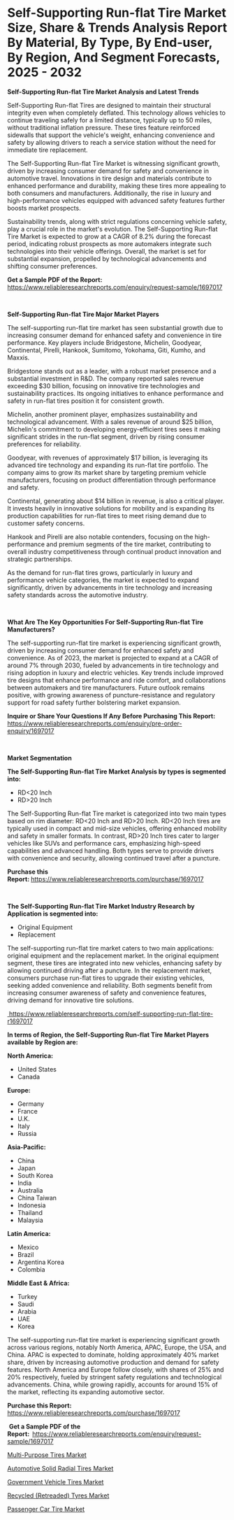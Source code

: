 <p><h1>Self-Supporting Run-flat Tire Market Size, Share & Trends Analysis Report By Material, By Type, By End-user, By Region, And Segment Forecasts, 2025 - 2032</h1></p><p><strong>Self-Supporting Run-flat Tire Market Analysis and Latest Trends</strong></p>
<p><p>Self-Supporting Run-flat Tires are designed to maintain their structural integrity even when completely deflated. This technology allows vehicles to continue traveling safely for a limited distance, typically up to 50 miles, without traditional inflation pressure. These tires feature reinforced sidewalls that support the vehicle's weight, enhancing convenience and safety by allowing drivers to reach a service station without the need for immediate tire replacement.</p><p>The Self-Supporting Run-flat Tire Market is witnessing significant growth, driven by increasing consumer demand for safety and convenience in automotive travel. Innovations in tire design and materials contribute to enhanced performance and durability, making these tires more appealing to both consumers and manufacturers. Additionally, the rise in luxury and high-performance vehicles equipped with advanced safety features further boosts market prospects.</p><p>Sustainability trends, along with strict regulations concerning vehicle safety, play a crucial role in the market's evolution. The Self-Supporting Run-flat Tire Market is expected to grow at a CAGR of 8.2% during the forecast period, indicating robust prospects as more automakers integrate such technologies into their vehicle offerings. Overall, the market is set for substantial expansion, propelled by technological advancements and shifting consumer preferences.</p></p>
<p><strong>Get a Sample PDF of the Report:&nbsp;</strong> <a href="https://www.reliableresearchreports.com/enquiry/request-sample/1697017?utm_campaign=36&utm_medium=2&utm_source=Github&utm_content=ia&utm_term=08012025&utm_id=self-supporting-run-flat-tire">https://www.reliableresearchreports.com/enquiry/request-sample/1697017</a></p>
<p>&nbsp;</p>
<p><strong>Self-Supporting Run-flat Tire Major Market Players</strong></p>
<p><p>The self-supporting run-flat tire market has seen substantial growth due to increasing consumer demand for enhanced safety and convenience in tire performance. Key players include Bridgestone, Michelin, Goodyear, Continental, Pirelli, Hankook, Sumitomo, Yokohama, Giti, Kumho, and Maxxis. </p><p>Bridgestone stands out as a leader, with a robust market presence and a substantial investment in R&D. The company reported sales revenue exceeding $30 billion, focusing on innovative tire technologies and sustainability practices. Its ongoing initiatives to enhance performance and safety in run-flat tires position it for consistent growth.</p><p>Michelin, another prominent player, emphasizes sustainability and technological advancement. With a sales revenue of around $25 billion, Michelin's commitment to developing energy-efficient tires sees it making significant strides in the run-flat segment, driven by rising consumer preferences for reliability.</p><p>Goodyear, with revenues of approximately $17 billion, is leveraging its advanced tire technology and expanding its run-flat tire portfolio. The company aims to grow its market share by targeting premium vehicle manufacturers, focusing on product differentiation through performance and safety.</p><p>Continental, generating about $14 billion in revenue, is also a critical player. It invests heavily in innovative solutions for mobility and is expanding its production capabilities for run-flat tires to meet rising demand due to customer safety concerns.</p><p>Hankook and Pirelli are also notable contenders, focusing on the high-performance and premium segments of the tire market, contributing to overall industry competitiveness through continual product innovation and strategic partnerships.</p><p>As the demand for run-flat tires grows, particularly in luxury and performance vehicle categories, the market is expected to expand significantly, driven by advancements in tire technology and increasing safety standards across the automotive industry.</p></p>
<p>&nbsp;</p>
<p><strong>What Are The Key Opportunities For Self-Supporting Run-flat Tire Manufacturers?</strong></p>
<p><p>The self-supporting run-flat tire market is experiencing significant growth, driven by increasing consumer demand for enhanced safety and convenience. As of 2023, the market is projected to expand at a CAGR of around 7% through 2030, fueled by advancements in tire technology and rising adoption in luxury and electric vehicles. Key trends include improved tire designs that enhance performance and ride comfort, and collaborations between automakers and tire manufacturers. Future outlook remains positive, with growing awareness of puncture-resistance and regulatory support for road safety further bolstering market expansion.</p></p>
<p><strong>Inquire or Share Your Questions If Any Before Purchasing This Report:</strong> <a href="https://www.reliableresearchreports.com/enquiry/pre-order-enquiry/1697017?utm_campaign=36&utm_medium=2&utm_source=Github&utm_content=ia&utm_term=08012025&utm_id=self-supporting-run-flat-tire">https://www.reliableresearchreports.com/enquiry/pre-order-enquiry/1697017</a></p>
<p>&nbsp;</p>
<p><strong>Market Segmentation</strong></p>
<p><strong>The Self-Supporting Run-flat Tire Market Analysis by types is segmented into:</strong></p>
<p><ul><li>RD<20 Inch</li><li>RD>20 Inch</li></ul></p>
<p><p>The Self-Supporting Run-flat Tire market is categorized into two main types based on rim diameter: RD<20 Inch and RD>20 Inch. RD<20 Inch tires are typically used in compact and mid-size vehicles, offering enhanced mobility and safety in smaller formats. In contrast, RD>20 Inch tires cater to larger vehicles like SUVs and performance cars, emphasizing high-speed capabilities and advanced handling. Both types serve to provide drivers with convenience and security, allowing continued travel after a puncture.</p></p>
<p><strong>Purchase this Report:&nbsp;</strong><a href="https://www.reliableresearchreports.com/purchase/1697017?utm_campaign=36&utm_medium=2&utm_source=Github&utm_content=ia&utm_term=08012025&utm_id=self-supporting-run-flat-tire">https://www.reliableresearchreports.com/purchase/1697017</a></p>
<p>&nbsp;</p>
<p><strong>The Self-Supporting Run-flat Tire Market Industry Research by Application is segmented into:</strong></p>
<p><ul><li>Original Equipment</li><li>Replacement</li></ul></p>
<p><p>The self-supporting run-flat tire market caters to two main applications: original equipment and the replacement market. In the original equipment segment, these tires are integrated into new vehicles, enhancing safety by allowing continued driving after a puncture. In the replacement market, consumers purchase run-flat tires to upgrade their existing vehicles, seeking added convenience and reliability. Both segments benefit from increasing consumer awareness of safety and convenience features, driving demand for innovative tire solutions.</p></p>
<p><a href="https://www.reliableresearchreports.com/self-supporting-run-flat-tire-r1697017?utm_campaign=36&utm_medium=2&utm_source=Github&utm_content=ia&utm_term=08012025&utm_id=self-supporting-run-flat-tire">&nbsp;https://www.reliableresearchreports.com/self-supporting-run-flat-tire-r1697017</a></p>
<p><strong>In terms of Region, the Self-Supporting Run-flat Tire Market Players available by Region are:</strong></p>
<p>
    <p> <strong> North America: </strong>
        <ul>
            <li>United States</li>
            <li>Canada</li>
        </ul>
        </p> 
    <p> <strong> Europe: </strong>
        <ul>
            <li>Germany</li>
            <li>France</li>
            <li>U.K.</li>
            <li>Italy</li>
            <li>Russia</li>
        </ul>
        </p> 
    <p> <strong> Asia-Pacific: </strong>
        <ul>
            <li>China</li>
            <li>Japan</li>
            <li>South Korea</li>
            <li>India</li>
            <li>Australia</li>
            <li>China Taiwan</li>
            <li>Indonesia</li>
            <li>Thailand</li>
            <li>Malaysia</li>
        </ul>
        </p> 
    <p> <strong> Latin America: </strong>
        <ul>
            <li>Mexico</li>
            <li>Brazil</li>
            <li>Argentina Korea</li>
            <li>Colombia</li>
        </ul>
        </p> 
    <p> <strong> Middle East & Africa: </strong>
        <ul>
            <li>Turkey</li>
            <li>Saudi</li>
            <li>Arabia</li>
            <li>UAE</li>
            <li>Korea</li>
        </ul>
    </p>
    </p>
<p><p>The self-supporting run-flat tire market is experiencing significant growth across various regions, notably North America, APAC, Europe, the USA, and China. APAC is expected to dominate, holding approximately 40% market share, driven by increasing automotive production and demand for safety features. North America and Europe follow closely, with shares of 25% and 20% respectively, fueled by stringent safety regulations and technological advancements. China, while growing rapidly, accounts for around 15% of the market, reflecting its expanding automotive sector.</p></p>
<p><strong>Purchase this Report: </strong><a href="https://www.reliableresearchreports.com/purchase/1697017?utm_campaign=36&utm_medium=2&utm_source=Github&utm_content=ia&utm_term=08012025&utm_id=self-supporting-run-flat-tire">https://www.reliableresearchreports.com/purchase/1697017</a></p>
<p>&nbsp;<strong>Get a Sample PDF of the Report:&nbsp;&nbsp;</strong><a href="https://www.reliableresearchreports.com/enquiry/request-sample/1697017?utm_campaign=36&utm_medium=2&utm_source=Github&utm_content=ia&utm_term=08012025&utm_id=self-supporting-run-flat-tire">https://www.reliableresearchreports.com/enquiry/request-sample/1697017</a></p>
<p><strong></strong></p>
<p><p><a href="https://github.com/cheryjhonson/Market-Research-Report-List-1/blob/main/multi-purpose-tires-market.md?utm_campaign=36&utm_medium=2&utm_source=Github&utm_content=ia&utm_term=08012025&utm_id=self-supporting-run-flat-tire">Multi-Purpose Tires Market</a></p><p><a href="https://github.com/SanjidaKhan901/Market-Research-Report-List-1/blob/main/automotive-solid-radial-tires-market.md?utm_campaign=36&utm_medium=2&utm_source=Github&utm_content=ia&utm_term=08012025&utm_id=self-supporting-run-flat-tire">Automotive Solid Radial Tires Market</a></p><p><a href="https://github.com/tamvrosiya/Market-Research-Report-List-6/blob/main/government-vehicle-tires-market.md?utm_campaign=36&utm_medium=2&utm_source=Github&utm_content=ia&utm_term=08012025&utm_id=self-supporting-run-flat-tire">Government Vehicle Tires Market</a></p><p><a href="https://github.com/dierdrecrichton210/Market-Research-Report-List-1/blob/main/recycled-retreaded-tyres-market.md?utm_campaign=36&utm_medium=2&utm_source=Github&utm_content=ia&utm_term=08012025&utm_id=self-supporting-run-flat-tire">Recycled (Retreaded) Tyres Market</a></p><p><a href="https://github.com/AngelaWalsh696/Market-Research-Report-List-1/blob/main/passenger-car-tire-market.md?utm_campaign=36&utm_medium=2&utm_source=Github&utm_content=ia&utm_term=08012025&utm_id=self-supporting-run-flat-tire">Passenger Car Tire Market</a></p></p>